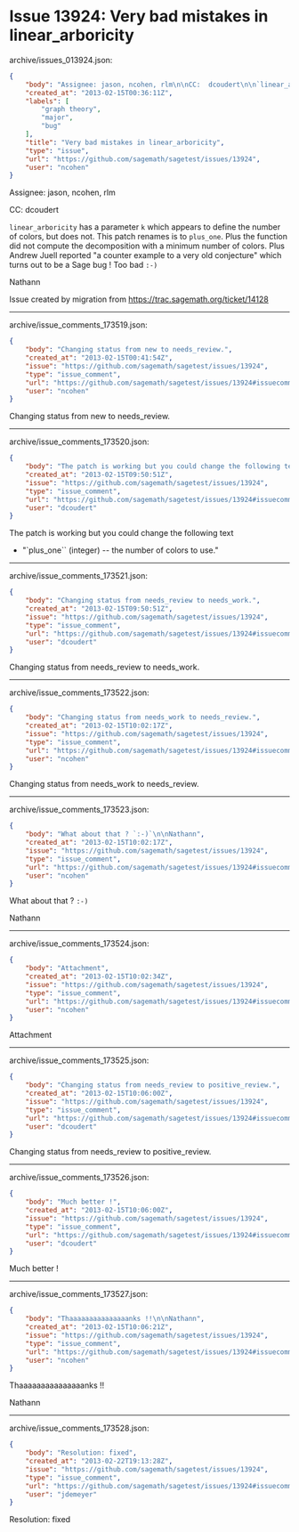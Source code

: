 # Issue 13924: Very bad mistakes in linear_arboricity

archive/issues_013924.json:
```json
{
    "body": "Assignee: jason, ncohen, rlm\n\nCC:  dcoudert\n\n`linear_arboricity` has a parameter `k` which appears to define the number of colors, but does not. This patch renames is to `plus_one`. Plus the function did not compute the decomposition with a minimum number of colors. \nPlus Andrew Juell reported \"a counter example to a very old conjecture\" which turns out to be a Sage bug ! Too bad `:-)`\n\nNathann\n\nIssue created by migration from https://trac.sagemath.org/ticket/14128\n\n",
    "created_at": "2013-02-15T00:36:11Z",
    "labels": [
        "graph theory",
        "major",
        "bug"
    ],
    "title": "Very bad mistakes in linear_arboricity",
    "type": "issue",
    "url": "https://github.com/sagemath/sagetest/issues/13924",
    "user": "ncohen"
}
```
Assignee: jason, ncohen, rlm

CC:  dcoudert

`linear_arboricity` has a parameter `k` which appears to define the number of colors, but does not. This patch renames is to `plus_one`. Plus the function did not compute the decomposition with a minimum number of colors. 
Plus Andrew Juell reported "a counter example to a very old conjecture" which turns out to be a Sage bug ! Too bad `:-)`

Nathann

Issue created by migration from https://trac.sagemath.org/ticket/14128





---

archive/issue_comments_173519.json:
```json
{
    "body": "Changing status from new to needs_review.",
    "created_at": "2013-02-15T00:41:54Z",
    "issue": "https://github.com/sagemath/sagetest/issues/13924",
    "type": "issue_comment",
    "url": "https://github.com/sagemath/sagetest/issues/13924#issuecomment-173519",
    "user": "ncohen"
}
```

Changing status from new to needs_review.



---

archive/issue_comments_173520.json:
```json
{
    "body": "The patch is working but you could change the following text\n* \"`plus_one`` (integer) -- the number of colors to use.\"",
    "created_at": "2013-02-15T09:50:51Z",
    "issue": "https://github.com/sagemath/sagetest/issues/13924",
    "type": "issue_comment",
    "url": "https://github.com/sagemath/sagetest/issues/13924#issuecomment-173520",
    "user": "dcoudert"
}
```

The patch is working but you could change the following text
* "`plus_one`` (integer) -- the number of colors to use."



---

archive/issue_comments_173521.json:
```json
{
    "body": "Changing status from needs_review to needs_work.",
    "created_at": "2013-02-15T09:50:51Z",
    "issue": "https://github.com/sagemath/sagetest/issues/13924",
    "type": "issue_comment",
    "url": "https://github.com/sagemath/sagetest/issues/13924#issuecomment-173521",
    "user": "dcoudert"
}
```

Changing status from needs_review to needs_work.



---

archive/issue_comments_173522.json:
```json
{
    "body": "Changing status from needs_work to needs_review.",
    "created_at": "2013-02-15T10:02:17Z",
    "issue": "https://github.com/sagemath/sagetest/issues/13924",
    "type": "issue_comment",
    "url": "https://github.com/sagemath/sagetest/issues/13924#issuecomment-173522",
    "user": "ncohen"
}
```

Changing status from needs_work to needs_review.



---

archive/issue_comments_173523.json:
```json
{
    "body": "What about that ? `:-)`\n\nNathann",
    "created_at": "2013-02-15T10:02:17Z",
    "issue": "https://github.com/sagemath/sagetest/issues/13924",
    "type": "issue_comment",
    "url": "https://github.com/sagemath/sagetest/issues/13924#issuecomment-173523",
    "user": "ncohen"
}
```

What about that ? `:-)`

Nathann



---

archive/issue_comments_173524.json:
```json
{
    "body": "Attachment",
    "created_at": "2013-02-15T10:02:34Z",
    "issue": "https://github.com/sagemath/sagetest/issues/13924",
    "type": "issue_comment",
    "url": "https://github.com/sagemath/sagetest/issues/13924#issuecomment-173524",
    "user": "ncohen"
}
```

Attachment



---

archive/issue_comments_173525.json:
```json
{
    "body": "Changing status from needs_review to positive_review.",
    "created_at": "2013-02-15T10:06:00Z",
    "issue": "https://github.com/sagemath/sagetest/issues/13924",
    "type": "issue_comment",
    "url": "https://github.com/sagemath/sagetest/issues/13924#issuecomment-173525",
    "user": "dcoudert"
}
```

Changing status from needs_review to positive_review.



---

archive/issue_comments_173526.json:
```json
{
    "body": "Much better !",
    "created_at": "2013-02-15T10:06:00Z",
    "issue": "https://github.com/sagemath/sagetest/issues/13924",
    "type": "issue_comment",
    "url": "https://github.com/sagemath/sagetest/issues/13924#issuecomment-173526",
    "user": "dcoudert"
}
```

Much better !



---

archive/issue_comments_173527.json:
```json
{
    "body": "Thaaaaaaaaaaaaaaanks !!\n\nNathann",
    "created_at": "2013-02-15T10:06:21Z",
    "issue": "https://github.com/sagemath/sagetest/issues/13924",
    "type": "issue_comment",
    "url": "https://github.com/sagemath/sagetest/issues/13924#issuecomment-173527",
    "user": "ncohen"
}
```

Thaaaaaaaaaaaaaaanks !!

Nathann



---

archive/issue_comments_173528.json:
```json
{
    "body": "Resolution: fixed",
    "created_at": "2013-02-22T19:13:28Z",
    "issue": "https://github.com/sagemath/sagetest/issues/13924",
    "type": "issue_comment",
    "url": "https://github.com/sagemath/sagetest/issues/13924#issuecomment-173528",
    "user": "jdemeyer"
}
```

Resolution: fixed

